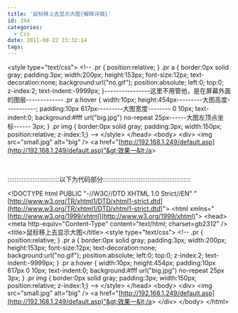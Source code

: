 ```yaml
---
title: '鼠标移上去显示大图{解释详细}'
id: 194
categories:
  - Css
date: 2011-08-22 23:32:14
tags:
---
```


<div>

&lt;style type="text/css"&gt;
&lt;!--
.pr { position:relative; }
.pr a { border:0px solid gray; padding:3px; width:200px; height:153px; font-size:12px; text-decoration:none; background:url("no.gif"); position:absolute; left:0; top:0; z-index:2; text-indent:-9999px; }----------------这里不用管他，是在屏幕外面的图层-------------
.pr a:hover { width:10px; height:454px---------大图高度-----------; padding:10px 617px---------大图宽度-------- 0 10px; text-indent:0; background:#fff url("big.jpg") no-repeat 25px------大图左顶点坐标------ 3px; }
.pr img { border:0px solid gray; padding:3px; width:150px; position:relative; z-index:1;}
--&gt;
&lt;/style&gt;
&lt;/head&gt;
&lt;body&gt;
&lt;div&gt;
&lt;img src="small.jpg" alt="big" /&gt;
&lt;a href="[http://192.168.1.249/default.asp](http://192.168.1.249/default.asp)"&gt;效果一&lt;/a&gt;

&nbsp;

:::::::::::::::::::::::::::::以下为代码部分:::::::::::::::::::::::::::::::::::::::::::::::::

&lt;!DOCTYPE html PUBLIC "-//W3C//DTD XHTML 1.0 Strict//EN" "[http://www.w3.org/TR/xhtml1/DTD/xhtml1-strict.dtd](http://www.w3.org/TR/xhtml1/DTD/xhtml1-strict.dtd)"&gt;
&lt;html xmlns="[http://www.w3.org/1999/xhtml](http://www.w3.org/1999/xhtml)"&gt;
&lt;head&gt;
&lt;meta http-equiv="Content-Type" content="text/html; charset=gb2312" /&gt;
&lt;title&gt;鼠标移上去显示大图&lt;/title&gt;
&lt;style type="text/css"&gt;
&lt;!--
.pr { position:relative; }
.pr a { border:0px solid gray; padding:3px; width:200px; height:153px; font-size:12px; text-decoration:none; background:url("no.gif"); position:absolute; left:0; top:0; z-index:2; text-indent:-9999px; }
.pr a:hover { width:10px; height:454px; padding:10px 617px 0 10px; text-indent:0; background:#fff url("big.jpg") no-repeat 25px 3px; }
.pr img { border:0px solid gray; padding:3px; width:150px; position:relative; z-index:1;}
--&gt;
&lt;/style&gt;
&lt;/head&gt;
&lt;body&gt;
&lt;div&gt;
&lt;img src="small.jpg" alt="big" /&gt;
&lt;a href="[http://192.168.1.249/default.asp](http://192.168.1.249/default.asp)"&gt;效果一&lt;/a&gt;
&lt;/div&gt;
&lt;/body&gt;
&lt;/html&gt;

</div>
